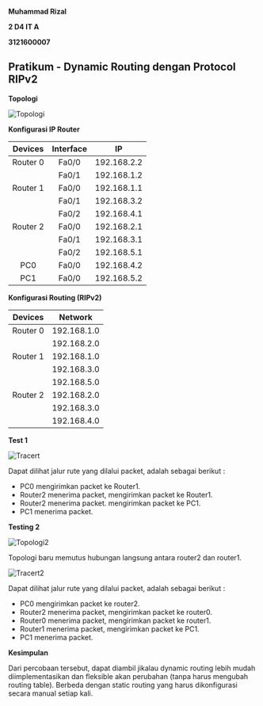 ﻿**Muhammad Rizal**

**2 D4 IT A**

**3121600007**

## Pratikum - Dynamic Routing dengan Protocol RIPv2

**Topologi**

![Topologi](https://raw.githubusercontent.com/rizal15D/Tugas-Pratikum-Konsep-Jaringan-/main/Laporan%209/assets/001.png)

**Konfigurasi IP Router**

|**Devices**|**Interface**|**IP**|
| :-: | :-: | :-: |
|Router 0|Fa0/0|192.168.2.2|
||Fa0/1|192.168.1.2|
|Router 1|Fa0/0|192.168.1.1|
||Fa0/1|192.168.3.2|
||Fa0/2|192.168.4.1|
|Router 2|Fa0/0|192.168.2.1|
||Fa0/1|192.168.3.1|
||Fa0/2|192.168.5.1|
|PC0|Fa0/0|192.168.4.2|
|PC1|Fa0/0|192.168.5.2|

**Konfigurasi Routing (RIPv2)**

|**Devices**|**Network**|
| :-: | :-: |
|Router 0|192.168.1.0|
||192.168.2.0|
|Router 1|192.168.1.0|
||192.168.3.0|
||192.168.5.0|
|Router 2|192.168.2.0|
||192.168.3.0|
||192.168.4.0|
**Test 1**

![Tracert](https://raw.githubusercontent.com/rizal15D/Tugas-Pratikum-Konsep-Jaringan-/main/Laporan%209/assets/002.png)

Dapat dilihat jalur rute yang dilalui packet, adalah sebagai berikut :

- PC0 mengirimkan packet ke Router1.
- Router2 menerima packet, mengirimkan packet ke Router1.
- Router2 menerima packet. mengirimkan packet ke PC1.
- PC1 menerima packet.

**Testing 2**

![Topologi2](https://raw.githubusercontent.com/rizal15D/Tugas-Pratikum-Konsep-Jaringan-/main/Laporan%209/assets/003.png)

Topologi baru memutus hubungan langsung antara router2 dan router1.

![Tracert2](https://raw.githubusercontent.com/rizal15D/Tugas-Pratikum-Konsep-Jaringan-/main/Laporan%209/assets/004.png)

Dapat dilihat jalur rute yang dilalui packet, adalah sebagai berikut :

- PC0 mengirimkan packet ke router2.
- Router2 menerima packet, mengirimkan packet ke router0.
- Router0 menerima packet, mengirimkan packet ke router1.
- Router1 menerima packet, mengirimkan packet ke PC1.
- PC1 menerima packet.

**Kesimpulan**

Dari percobaan tersebut, dapat diambil jikalau dynamic routing lebih mudah diimplementasikan dan fleksible akan perubahan (tanpa harus mengubah routing table). Berbeda dengan static routing yang harus dikonfigurasi secara manual setiap kali.
